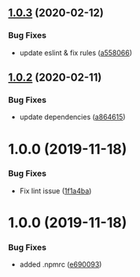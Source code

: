 ## [1.0.3](https://github.com/roborox/stylelint-default-config/compare/v1.0.2...v1.0.3) (2020-02-12)


### Bug Fixes

* update eslint & fix rules ([a558066](https://github.com/roborox/stylelint-default-config/commit/a558066dd02873bd88586e0329ff8cd058950fb9))

## [1.0.2](https://github.com/roborox/stylelint-default-config/compare/v1.0.1...v1.0.2) (2020-02-11)


### Bug Fixes

* update dependencies ([a864615](https://github.com/roborox/stylelint-default-config/commit/a8646153f8a49cdd817c1679c8c389ccacccb233))

# 1.0.0 (2019-11-18)


### Bug Fixes

* Fix lint issue ([1f1a4ba](https://github.com/roborox/stylelint-default-config/commit/1f1a4ba321f26c745839032dda601681df0849db))

# 1.0.0 (2019-11-18)


### Bug Fixes

* added .npmrc ([e690093](https://github.com/roborox/stylelint-default-config/commit/e690093bcfe7d229158daf356938db449ea47264))
